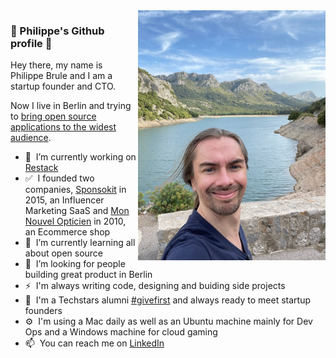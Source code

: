 <img width="300px" align="right" src="https://raw.githubusercontent.com/aboutphilippe/aboutphilippe/main/.github/images/IMG_5346.jpg"/>

### 👋 Philippe's Github profile 👋

Hey there, my name is Philippe Brule and I am a startup founder and CTO.

Now I live in Berlin and trying to [bring open source applications to the widest audience](https://www.restack.io/about?utm_source=github&utm_medium=profile&utm_campaign=philippe&utm_content=githubprofile&utm_term=aboutphilippe).

- 🔭&nbsp; I’m currently working on [Restack](https://www.restack.io/about?utm_source=github&utm_medium=profile&utm_campaign=philippe&utm_content=githubprofile&utm_term=aboutphilippe)
- ✅&nbsp; I founded two companies, [Sponsokit](https://www.sponsokit.com) in 2015, an Influencer Marketing SaaS and [Mon Nouvel Opticien](https://www.monnouvelopticien.com) in 2010, an Ecommerce shop
- 🌱&nbsp; I’m currently learning all about open source
- 🤔&nbsp; I’m looking for people building great product in Berlin
- ⚡&nbsp; I'm always writing code, designing and buiding side projects
- 👯&nbsp; I'm a Techstars alumni [#givefirst](https://www.techstars.com/code-of-conduct) and always ready to meet startup founders
- ⚙️&nbsp; I'm using a Mac daily as well as an Ubuntu machine mainly for Dev
  Ops and a Windows machine for cloud gaming
- 📫&nbsp; You can reach me on [LinkedIn](https://www.linkedin.com/in/philippebrule/)
